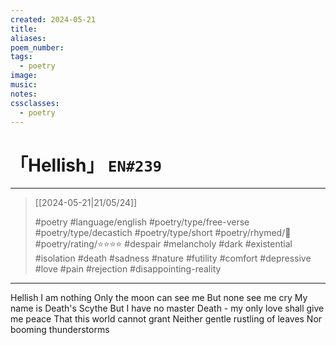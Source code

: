 ```yaml
---
created: 2024-05-21
title:
aliases:
poem_number:
tags:
  - poetry
image:
music:
notes:
cssclasses:
  - poetry
---
```

# 「Hellish」 `EN#239`

---

> [[2024-05-21|21/05/24]]
> 
> #poetry 
> #language/english 
> #poetry/type/free-verse #poetry/type/decastich #poetry/type/short 
> #poetry/rhymed/🔴 
> #poetry/rating/⭐⭐⭐⭐ 
> #despair #melancholy #dark #existential #isolation #death #sadness #nature #futility #comfort #depressive #love #pain #rejection #disappointing-reality 

---

Hellish
I am nothing
Only the moon can see me
But none see me cry
My name is Death's Scythe
But I have no master 
Death - my only love shall give me peace
That this world cannot grant
Neither gentle rustling of leaves
Nor booming thunderstorms
